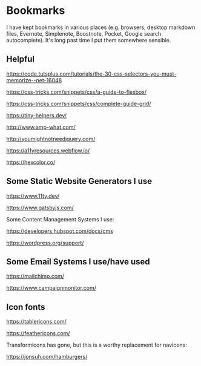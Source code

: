 # Bookmarks

I have kept bookmarks in various places (e.g. browsers, desktop markdown files, Evernote, Simplenote, Boostnote, Pocket, Google search autocomplete). It's long past time I put them somewhere sensible.

## Helpful

https://code.tutsplus.com/tutorials/the-30-css-selectors-you-must-memorize--net-16048

https://css-tricks.com/snippets/css/a-guide-to-flexbox/

https://css-tricks.com/snippets/css/complete-guide-grid/

https://tiny-helpers.dev/

http://www.amp-what.com/

http://youmightnotneedjquery.com/

https://a11yresources.webflow.io/

https://hexcolor.co/

## Some Static Website Generators I use

https://www.11ty.dev/

https://www.gatsbyjs.com/

Some Content Management Systems I use:

https://developers.hubspot.com/docs/cms

https://wordpress.org/support/

## Some Email Systems I use/have used

https://mailchimp.com/

https://www.campaignmonitor.com/

## Icon fonts

https://tablericons.com/

https://feathericons.com/

Transformicons has gone, but this is a worthy replacement for navicons:

https://jonsuh.com/hamburgers/
